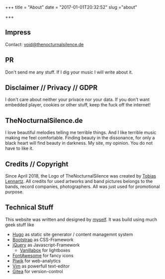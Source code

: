 +++
title = "About"
date = "2017-01-01T20:32:52"
slug ="about"

+++

## Impress
Contact: [void@thenocturnalsilence.de](mailto:void@thenocturnalsilence.de)

## PR
Don't send me any stuff. If I dig your music I will write about it.

## Disclaimer // Privacy // GDPR
I don't care about neither your privace nor your data. If you don't want embedded player, cookies or other stuff, keep the fuck off the internet!

## TheNocturnalSilence.de
I love beautiful melodies telling me terrible things. And I like terrible music making me feel comfortable. Finding beauty in the dissonance, for only a black heart will find beauty in darkness. 
My site, my opinion. You do not have to like it. 

## Credits // Copyright
Since April 2018, the Logo of TheNocturnalSilence was created by [Tobias Lennartz](https://www.facebook.com/Toberich).
All credits for used artworks and band pictures belongs to the bands, record companies, photographers. All was just used for promotional purpose.

## Technical Stuff
This website was written and designed by [myself](https://christhulhu.de). It was build using much geek stuff like

* [Hugo](https://gohugo.io) as static site generator / content managemnt system
* [Bootstrap](https://getbootstrap.com) as CSS-Framework
* [jQuery](https://jquery.com) as Javascript-Framework
    * [Vanillabox](https://github.com/cocopon/vanillabox) for lightboxes
* [FontAwesome](http://fontawesome.io) for fancy icons
* [Piwik](https://piwik.org) for web-analytics
* [Vim](https://www.vim.org) as powerfull text-editor
* [Gitea](https://gitea.io/en-us/) for version-control
